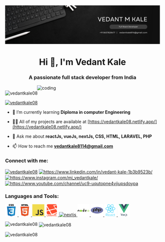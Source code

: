![logo](https://github.com/VedantKale08/VedantKale08/blob/main/Black%20Minimalist%20Corporate%20Professional%20Profile%20LinkedIn%20Banner.png)
<h1 align="center">Hi 👋, I'm Vedant Kale</h1>
<h3 align="center">A passionate full stack developer from India</h3>

<img align="right" alt="coding" width="400px" src="https://camo.githubusercontent.com/5ddf73ad3a205111cf8c686f687fc216c2946a75005718c8da5b837ad9de78c9/68747470733a2f2f7468756d62732e6766796361742e636f6d2f4576696c4e657874446576696c666973682d736d616c6c2e676966" />

<p align="left"> <img src="https://komarev.com/ghpvc/?username=vedantkale08&label=Profile%20views&color=0e75b6&style=flat" alt="vedantkale08" /> </p>

<p align="left"> <a href="https://twitter.com/vedantkale08" target="blank"><img src="https://img.shields.io/twitter/follow/vedantkale08?logo=twitter&style=for-the-badge" alt="vedantkale08" /></a> </p>

- 🌱 I’m currently learning **Diploma in computer Engineering**

- 👨‍💻 All of my projects are available at [https://vedantkale08.netlify.app/](https://vedantkale08.netlify.app/)

- 💬 Ask me about **reactJs, vueJs, nextJs, CSS, HTML, LARAVEL, PHP**

- 📫 How to reach me **vedantkale8114@gmail.com**

<h3 align="left">Connect with me:</h3>
<p align="left">
<a href="https://twitter.com/vedantkale08" target="blank"><img align="center" src="https://raw.githubusercontent.com/rahuldkjain/github-profile-readme-generator/master/src/images/icons/Social/twitter.svg" alt="vedantkale08" height="30" width="40" /></a>
<a href="https://linkedin.com/in/vedant-kale-1b3b9523b/" target="blank"><img align="center" src="https://raw.githubusercontent.com/rahuldkjain/github-profile-readme-generator/master/src/images/icons/Social/linked-in-alt.svg" alt="https://www.linkedin.com/in/vedant-kale-1b3b9523b/" height="30" width="40" /></a>
<a href="https://instagram.com/mi_vedantkale/" target="blank"><img align="center" src="https://raw.githubusercontent.com/rahuldkjain/github-profile-readme-generator/master/src/images/icons/Social/instagram.svg" alt="https://www.instagram.com/mi_vedantkale/" height="30" width="40" /></a>
<a href="https://www.youtube.com/channel/uc9-uqutopne4vjiupsdoypa" target="blank"><img align="center" src="https://raw.githubusercontent.com/rahuldkjain/github-profile-readme-generator/master/src/images/icons/Social/youtube.svg" alt="https://www.youtube.com/channel/uc9-uqutopne4vjiupsdoypa" height="30" width="40" /></a>
</p>

<h3 align="left">Languages and Tools:</h3>
<p align="left"> <a href="https://www.w3schools.com/css/" target="_blank" rel="noreferrer"> <img src="https://raw.githubusercontent.com/devicons/devicon/master/icons/css3/css3-original-wordmark.svg" alt="css3" width="40" height="40"/> </a> <a href="https://www.w3.org/html/" target="_blank" rel="noreferrer"> <img src="https://raw.githubusercontent.com/devicons/devicon/master/icons/html5/html5-original-wordmark.svg" alt="html5" width="40" height="40"/> </a> <a href="https://developer.mozilla.org/en-US/docs/Web/JavaScript" target="_blank" rel="noreferrer"> <img src="https://raw.githubusercontent.com/devicons/devicon/master/icons/javascript/javascript-original.svg" alt="javascript" width="40" height="40"/> </a> <a href="https://laravel.com/" target="_blank" rel="noreferrer"> <img src="https://raw.githubusercontent.com/devicons/devicon/master/icons/laravel/laravel-plain-wordmark.svg" alt="laravel" width="40" height="40"/> </a> <a href="https://nextjs.org/" target="_blank" rel="noreferrer"> <img src="https://cdn.worldvectorlogo.com/logos/nextjs-2.svg" alt="nextjs" width="40" height="40"/> </a> <a href="https://nodejs.org" target="_blank" rel="noreferrer"> <img src="https://raw.githubusercontent.com/devicons/devicon/master/icons/nodejs/nodejs-original-wordmark.svg" alt="nodejs" width="40" height="40"/> </a> <a href="https://www.php.net" target="_blank" rel="noreferrer"> <img src="https://raw.githubusercontent.com/devicons/devicon/master/icons/php/php-original.svg" alt="php" width="40" height="40"/> </a> <a href="https://reactjs.org/" target="_blank" rel="noreferrer"> <img src="https://raw.githubusercontent.com/devicons/devicon/master/icons/react/react-original-wordmark.svg" alt="react" width="40" height="40"/> </a> <a href="https://vuejs.org/" target="_blank" rel="noreferrer"> <img src="https://raw.githubusercontent.com/devicons/devicon/master/icons/vuejs/vuejs-original-wordmark.svg" alt="vuejs" width="40" height="40"/> </a> </p>

<p><img align="left" src="https://github-readme-stats.vercel.app/api/top-langs?username=vedantkale08&show_icons=true&locale=en&layout=compact" alt="vedantkale08" /></p>

<p>&nbsp;<img align="center" src="https://github-readme-stats.vercel.app/api?username=vedantkale08&show_icons=true&locale=en" alt="vedantkale08" /></p>

<p><img align="center" src="https://github-readme-streak-stats.herokuapp.com/?user=vedantkale08&" alt="vedantkale08" /></p>
